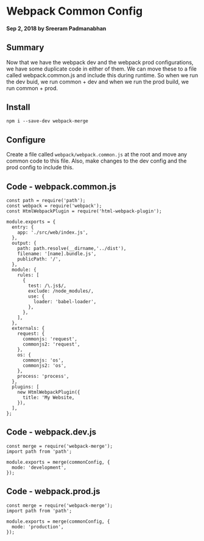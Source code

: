 # Webpack Common Config

#### Sep 2, 2018 by Sreeram Padmanabhan

## Summary

Now that we have the webpack dev and the webpack prod configurations, we have some duplicate code in either of them. We can move these to a file called webpack.common.js and include this during runtime. So when we run the dev buid, we run common + dev and when we run the prod build, we run common + prod.

## Install
`npm i --save-dev webpack-merge`

## Configure

Create a file called `webpack/webpack.common.js` at the root and move any common code to this file. Also, make changes to the dev config and the prod config to include this.

## Code - webpack.common.js

    const path = require('path');
    const webpack = require('webpack');
    const HtmlWebpackPlugin = require('html-webpack-plugin');

    module.exports = {
      entry: {
        app: './src/web/index.js',
      },
      output: {
        path: path.resolve(__dirname,'../dist'),
        filename: '[name].bundle.js',
        publicPath: '/',
      },
      module: {
        rules: [
          {
            test: /\.js$/,
            exclude: /node_modules/,
            use: {
              loader: 'babel-loader',
            },
          },
        ],
      },
      externals: {
        request: {
          commonjs: 'request',
          commonjs2: 'request',
        },
        os: {
          commonjs: 'os',
          commonjs2: 'os',
        },
        process: 'process',
      },
      plugins: [
        new HtmlWebpackPlugin({
          title: 'My Website,
        }),
      ],
    };

## Code - webpack.dev.js
    const merge = require('webpack-merge');
    import path from 'path';

    module.exports = merge(commonConfig, {
      mode: 'development',
    });

## Code - webpack.prod.js
    const merge = require('webpack-merge');
    import path from 'path';

    module.exports = merge(commonConfig, {
      mode: 'production',
    });
